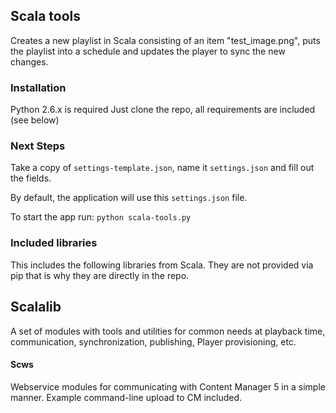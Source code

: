 ## Scala tools

Creates a new playlist in Scala consisting of an item "test_image.png", puts the playlist into a schedule and updates the player to sync the new changes.

### Installation

Python 2.6.x is required
Just clone the repo, all requirements are included (see below)

### Next Steps

Take a copy of `settings-template.json`, name it `settings.json` and fill out the fields.

By default, the application will use this `settings.json` file.

To start the app run:
`python scala-tools.py`

### Included libraries

This includes the following libraries from Scala. They are not provided via pip that is why they are directly in the repo.

## Scalalib

A set of modules with tools and utilities for common needs at playback
time, communication, synchronization, publishing, Player provisioning, etc.


#### Scws

Webservice modules for communicating with Content Manager 5 in a simple
manner.  Example command-line upload to CM included.
